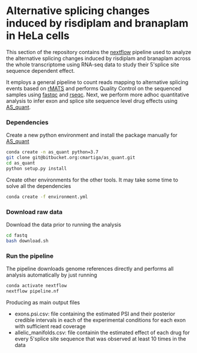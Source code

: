 # Alternative splicing changes induced by risdiplam and branaplam in HeLa cells

This section of the repository contains the [nextflow](https://www.nextflow.io/) pipeline used to analyze the alternative splicing changes induced by risdiplam and branaplam across the whole transcriptome using RNA-seq data to study their 5'splice site sequence dependent effect. 

It employs a general pipeline to count reads mapping to alternative splicing events based on [rMATS](https://rnaseq-mats.sourceforge.net) and performs Quality Control on the sequenced samples using [fastqc](https://www.bioinformatics.babraham.ac.uk/projects/fastqc/) and [rseqc](https://pythonhosted.org/RSeQC/). Next, we perform more adhoc quantitative analysis to infer exon and splice site sequence level drug effects using [AS_quant](https://bitbucket.org/cmartiga/as_quant/src). 

### Dependencies

Create a new python environment and install the package manually for [AS_quant](https://bitbucket.org/cmartiga/as_quant/src)

```bash
conda create -n as_quant python=3.7
git clone git@bitbucket.org:cmartiga/as_quant.git
cd as_quant
python setup.py install
```

Create other environments for the other tools. It may take some time to solve all the dependencies

```bash
conda create -f environment.yml
```

### Download raw data

Download the data prior to running the analysis

```bash
cd fastq
bash download.sh
```

### Run the pipeline

The pipeline downloads genome references directly and performs all analysis automatically by just running

```bash
conda activate nextflow
nextflow pipeline.nf
```

Producing as main output files

- exons.psi.csv: file containing the estimated PSI and their posterior credible intervals in each of the experimental conditions for each exon with sufficient read coverage
- allelic_manifolds.csv: file containin the estimated effect of each drug for every 5'splice site sequence that was observed at least 10 times in the data

